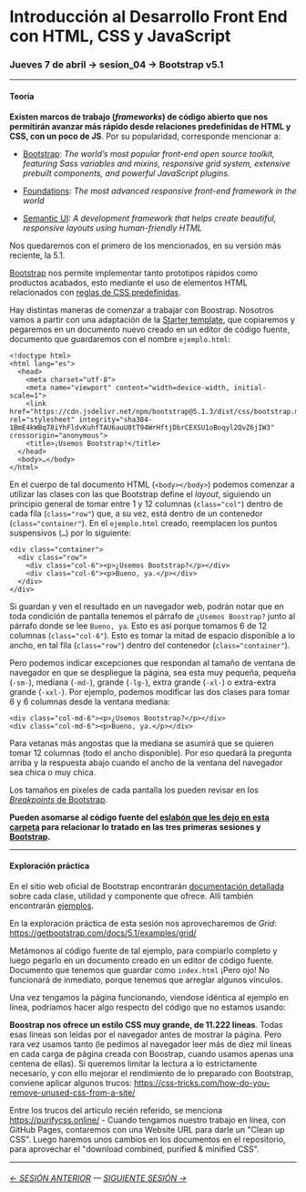 # Introducción al Desarrollo Front End con HTML, CSS y JavaScript

### Jueves 7 de abril → sesion_04 → Bootstrap v5.1

- - - - - - - - 

#### Teoría

**Existen marcos de trabajo (*frameworks*) de código abierto que nos permitirán avanzar más rápido desde relaciones predefinidas de HTML y CSS, con un poco de JS**. Por su popularidad, corresponde mencionar a:

- [Bootstrap](https://getbootstrap.com/): *The world’s most popular front-end open source toolkit, featuring Sass variables and mixins, responsive grid system, extensive prebuilt components, and powerful JavaScript plugins.*

- [Foundations](https://get.foundation/): *The most advanced responsive front-end framework in the world* 

- [Semantic UI](https://semantic-ui.com/): *A development framework that helps create beautiful, responsive layouts using human-friendly HTML*

Nos quedaremos con el primero de los mencionados, en su versión más reciente, la 5.1. 

[Bootstrap](https://getbootstrap.com/) nos permite implementar tanto prototipos rápidos como productos acabados, esto mediante el uso de elementos HTML relacionados con [reglas de CSS predefinidas](https://cdn.jsdelivr.net/npm/bootstrap@5.1.1/dist/css/bootstrap.css).

Hay distintas maneras de comenzar a trabajar con Boostrap. Nosotros vamos a partir con una adaptación de la [Starter template](https://getbootstrap.com/docs/5.1/getting-started/introduction/#starter-template), que copiaremos y pegaremos en un documento nuevo creado en un editor de código fuente, documento que guardaremos con el nombre `ejemplo.html`: 

```
<!doctype html>
<html lang="es">
  <head>
    <meta charset="utf-8">
    <meta name="viewport" content="width=device-width, initial-scale=1">
    <link href="https://cdn.jsdelivr.net/npm/bootstrap@5.1.3/dist/css/bootstrap.min.css" rel="stylesheet" integrity="sha384-1BmE4kWBq78iYhFldvKuhfTAU6auU8tT94WrHftjDbrCEXSU1oBoqyl2QvZ6jIW3" crossorigin="anonymous">
    <title>¡Usemos Bootstrap!</title>
  </head>
  <body>…</body>
</html>
```

En el cuerpo de tal documento HTML (`<body></body>`) podemos comenzar a utilizar las clases con las que Bootstrap define el *layout*, siguiendo un principio general de tomar entre 1 y 12 columnas (`class="col"`) dentro de cada fila (`class="row"`) que, a su vez, está dentro de un contenedor (`class="container"`). En el `ejemplo.html` creado, reemplacen los puntos suspensivos (`…`) por lo siguiente:

```
<div class="container">
  <div class="row">
    <div class="col-6"><p>¿Usemos Bootstrap?</p></div>
    <div class="col-6"><p>Bueno, ya.</p></div>
  </div>
</div>
```

Si guardan y ven el resultado en un navegador web, podrán notar que en toda condición de pantalla tenemos el párrafo de `¿Usemos Boostrap?` junto al párrafo donde se lee `Bueno, ya`. Esto es así porque tomamos 6 de 12 columnas (`class="col-6"`). Esto es tomar la mitad de espacio disponible a lo ancho, en tal fila (`class="row"`) dentro del contenedor (`class="container"`).

Pero podemos indicar excepciones que respondan al tamaño de ventana de navegador en que se despliegue la página, sea esta muy pequeña, pequeña (`-sm-`), mediana (`-md-`), grande (`-lg-`), extra grande (`-xl-`) o extra-extra grande (`-xxl-`). Por ejemplo, podemos modificar las dos clases para tomar 6 y 6 columnas desde la ventana mediana:

```
<div class="col-md-6"><p>¿Usemos Bootstrap?</p></div>
<div class="col-md-6"><p>Bueno, ya.</p></div> 
```

Para vetanas más angostas que la mediana se asumirá que se quieren tomar 12 columnas (todo el ancho disponible). Por eso quedará la pregunta arriba y la respuesta abajo cuando el ancho de la ventana del navegador sea chica o muy chica. 

Los tamaños en pixeles de cada pantalla los pueden revisar en los [*Breakpoints* de Bootstrap](https://getbootstrap.com/docs/5.1/layout/breakpoints/#available-breakpoints).

**Pueden asomarse al código fuente del [eslabón que les dejo en esta carpeta](https://profesorfaco.github.io/front-end/sesion_04/eslabon.html) para relacionar lo tratado en las tres primeras sesiones y [Bootstrap](https://getbootstrap.com/).**

- - - - - - 

#### Exploración práctica

En el sitio web oficial de Bootstrap encontrarán [documentación detallada](https://getbootstrap.com/docs/5.1/getting-started/introduction/) sobre cada clase, utilidad y componente que ofrece. Allí también encontrarán [ejemplos](https://getbootstrap.com/docs/5.1/examples/). 

En la exploración práctica de esta sesión nos aprovecharemos de *Grid*: https://getbootstrap.com/docs/5.1/examples/grid/

Metámonos al código fuente de tal ejemplo, para compiarlo completo y luego pegarlo en un documento creado en un editor de código fuente. Documento que tenemos que guardar como `index.html` ¡Pero ojo! No funcionará de inmediato, porque tenemos que arreglar algunos vínculos. 

Una vez tengamos la página funcionando, viendose idéntica al ejemplo en línea, podríamos hacer algo respecto del código que no estamos usando: 

**Boostrap nos ofrece un estilo CSS muy grande, de 11.222 líneas**. Todas esas líneas son leídas por el navegador antes de mostrar la página. Pero rara vez usamos tanto (le pedimos al navegador leer más de diez mil líneas en cada carga de página creada con Boostrap, cuando usamos apenas una centena de ellas). Si queremos limitar la lectura a lo estrictamente necesario, y con ello mejorar el rendimiento de lo preparado con Bootstrap, conviene aplicar algunos trucos: https://css-tricks.com/how-do-you-remove-unused-css-from-a-site/ 

Entre los trucos del artículo recién referido, se menciona https://purifycss.online/ - Cuando tengamos nuestro trabajo en línea, con GitHub Pages, contaremos con una Website URL para darle un "Clean up CSS". Luego haremos unos cambios en los documentos en el repositorio, para aprovechar el "download combined, purified & minified CSS".


- - - - - - - 

###### [← SESIÓN ANTERIOR](https://github.com/profesorfaco/front-end/tree/main/sesion_03) — [SIGUIENTE SESIÓN →](https://github.com/profesorfaco/front-end/tree/main/sesion_05)
